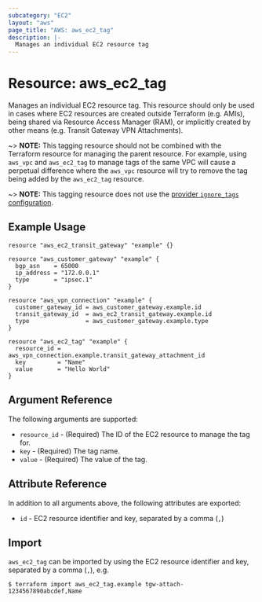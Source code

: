 ```yaml
---
subcategory: "EC2"
layout: "aws"
page_title: "AWS: aws_ec2_tag"
description: |-
  Manages an individual EC2 resource tag
---
```


# Resource: aws_ec2_tag

Manages an individual EC2 resource tag. This resource should only be used in cases where EC2 resources are created outside Terraform (e.g. AMIs), being shared via Resource Access Manager (RAM), or implicitly created by other means (e.g. Transit Gateway VPN Attachments).

~> **NOTE:** This tagging resource should not be combined with the Terraform resource for managing the parent resource. For example, using `aws_vpc` and `aws_ec2_tag` to manage tags of the same VPC will cause a perpetual difference where the `aws_vpc` resource will try to remove the tag being added by the `aws_ec2_tag` resource.

~> **NOTE:** This tagging resource does not use the [provider `ignore_tags` configuration](/docs/providers/aws/index.html#ignore_tags).

## Example Usage

```hcl
resource "aws_ec2_transit_gateway" "example" {}

resource "aws_customer_gateway" "example" {
  bgp_asn    = 65000
  ip_address = "172.0.0.1"
  type       = "ipsec.1"
}

resource "aws_vpn_connection" "example" {
  customer_gateway_id = aws_customer_gateway.example.id
  transit_gateway_id  = aws_ec2_transit_gateway.example.id
  type                = aws_customer_gateway.example.type
}

resource "aws_ec2_tag" "example" {
  resource_id = aws_vpn_connection.example.transit_gateway_attachment_id
  key         = "Name"
  value       = "Hello World"
}
```

## Argument Reference

The following arguments are supported:

* `resource_id` - (Required) The ID of the EC2 resource to manage the tag for.
* `key` - (Required) The tag name.
* `value` - (Required) The value of the tag.

## Attribute Reference

In addition to all arguments above, the following attributes are exported:

* `id` - EC2 resource identifier and key, separated by a comma (`,`)

## Import

`aws_ec2_tag` can be imported by using the EC2 resource identifier and key, separated by a comma (`,`), e.g.

```
$ terraform import aws_ec2_tag.example tgw-attach-1234567890abcdef,Name
```
